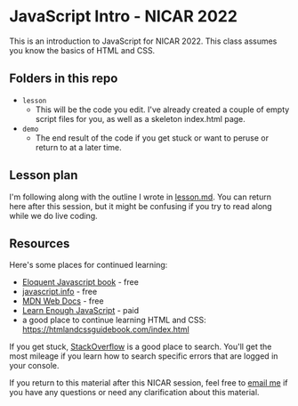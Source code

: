 # JavaScript Intro - NICAR 2022
This is an introduction to JavaScript for NICAR 2022. This class assumes you know the basics of HTML and CSS.

## Folders in this repo
- `lesson`
  - This will be the code you edit. I've already created a couple of empty script files for you, as well as a skeleton index.html page.
- `demo`
  - The end result of the code if you get stuck or want to peruse or return to at a later time.

## Lesson plan
I'm following along with the outline I wrote in [lesson.md](lesson.md). You can return here after this session, but it might be confusing if you try to read along while we do live coding.

## Resources
Here's some places for continued learning:
- [Eloquent Javascript book](https://eloquentjavascript.net/) - free
- [javascript.info](https://javascript.info/) - free
- [MDN Web Docs](https://developer.mozilla.org/en-US/docs/Web/JavaScript/Guide) - free
- [Learn Enough JavaScript](https://www.learnenough.com/javascript-tutorial) - paid
- a good place to continue learning HTML and CSS: https://htmlandcssguidebook.com/index.html

If you get stuck, [StackOverflow](https://stackoverflow.com/) is a good place to search. You'll get the most mileage if you learn how to search specific errors that are logged in your console.

If you return to this material after this NICAR session, feel free to [email me](mail-to:smcalilly@gmail.com) if you have any questions or need any clarification about this material.
